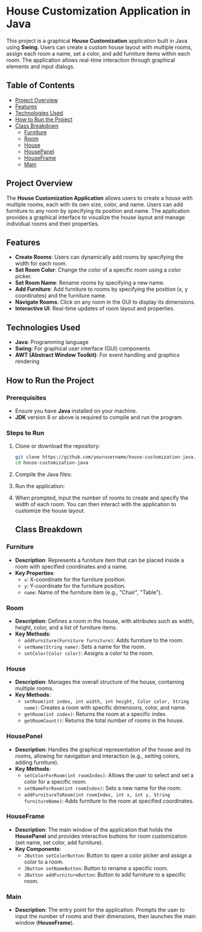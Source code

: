 # House Customization Application in Java

This project is a graphical **House Customization** application built in Java using **Swing**. Users can create a custom house layout with multiple rooms, assign each room a name, set a color, and add furniture items within each room. The application allows real-time interaction through graphical elements and input dialogs.

## Table of Contents

- [Project Overview](#project-overview)
- [Features](#features)
- [Technologies Used](#technologies-used)
- [How to Run the Project](#how-to-run-the-project)
- [Class Breakdown](#class-breakdown)
  - [Furniture](#furniture)
  - [Room](#room)
  - [House](#house)
  - [HousePanel](#housepanel)
  - [HouseFrame](#houseframe)
  - [Main](#main)


## Project Overview

The **House Customization Application** allows users to create a house with multiple rooms, each with its own size, color, and name. Users can add furniture to any room by specifying its position and name. The application provides a graphical interface to visualize the house layout and manage individual rooms and their properties.

## Features

- **Create Rooms**: Users can dynamically add rooms by specifying the width for each room.
- **Set Room Color**: Change the color of a specific room using a color picker.
- **Set Room Name**: Rename rooms by specifying a new name.
- **Add Furniture**: Add furniture to rooms by specifying the position (x, y coordinates) and the furniture name.
- **Navigate Rooms**: Click on any room in the GUI to display its dimensions.
- **Interactive UI**: Real-time updates of room layout and properties.

## Technologies Used

- **Java**: Programming language
- **Swing**: For graphical user interface (GUI) components
- **AWT (Abstract Window Toolkit)**: For event handling and graphics rendering

## How to Run the Project

### Prerequisites

- Ensure you have **Java** installed on your machine.
- **JDK** version 8 or above is required to compile and run the program.

### Steps to Run

1. Clone or download the repository:
   ```bash
   git clone https://github.com/yourusername/house-customization-java.git
   cd house-customization-java

2. Compile the Java files:
3. Run the application:
4. When prompted, input the number of rooms to create and specify the width of each room. You can then interact with the application to customize the house layout.

   ## Class Breakdown

### Furniture

- **Description**: Represents a furniture item that can be placed inside a room with specified coordinates and a name.
- **Key Properties**:
  - `x`: X-coordinate for the furniture position.
  - `y`: Y-coordinate for the furniture position.
  - `name`: Name of the furniture item (e.g., "Chair", "Table").

### Room

- **Description**: Defines a room in the house, with attributes such as width, height, color, and a list of furniture items.
- **Key Methods**:
  - `addFurniture(Furniture furniture)`: Adds furniture to the room.
  - `setName(String name)`: Sets a name for the room.
  - `setColor(Color color)`: Assigns a color to the room.

### House

- **Description**: Manages the overall structure of the house, containing multiple rooms.
- **Key Methods**:
  - `setRoom(int index, int width, int height, Color color, String name)`: Creates a room with specific dimensions, color, and name.
  - `getRoom(int index)`: Returns the room at a specific index.
  - `getRoomCount()`: Returns the total number of rooms in the house.

### HousePanel

- **Description**: Handles the graphical representation of the house and its rooms, allowing for navigation and interaction (e.g., setting colors, adding furniture).
- **Key Methods**:
  - `setColorForRoom(int roomIndex)`: Allows the user to select and set a color for a specific room.
  - `setNameForRoom(int roomIndex)`: Sets a new name for the room.
  - `addFurnitureToRoom(int roomIndex, int x, int y, String furnitureName)`: Adds furniture to the room at specified coordinates.

### HouseFrame

- **Description**: The main window of the application that holds the **HousePanel** and provides interactive buttons for room customization (set name, set color, add furniture).
- **Key Components**:
  - `JButton setColorButton`: Button to open a color picker and assign a color to a room.
  - `JButton setNameButton`: Button to rename a specific room.
  - `JButton addFurnitureButton`: Button to add furniture to a specific room.

### Main

- **Description**: The entry point for the application. Prompts the user to input the number of rooms and their dimensions, then launches the main window (**HouseFrame**).

